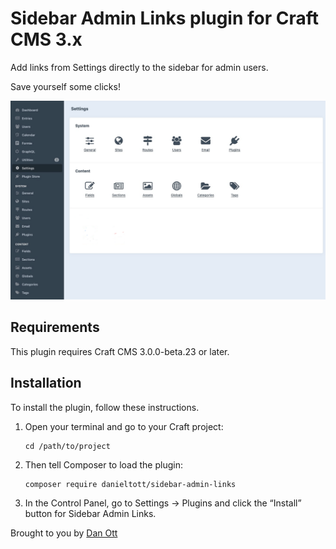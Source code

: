 # Sidebar Admin Links plugin for Craft CMS 3.x

Add links from Settings directly to the sidebar for admin users.

Save yourself some clicks!

![Screenshot](resources/screenshot.jpg)

## Requirements

This plugin requires Craft CMS 3.0.0-beta.23 or later.

## Installation

To install the plugin, follow these instructions.

1.  Open your terminal and go to your Craft project:

        cd /path/to/project

2.  Then tell Composer to load the plugin:

        composer require danieltott/sidebar-admin-links

3.  In the Control Panel, go to Settings → Plugins and click the “Install” button for Sidebar Admin Links.

Brought to you by [Dan Ott](https://dtott.com)
